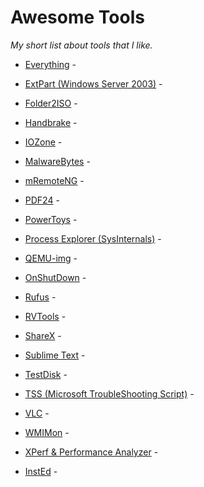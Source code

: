 # Awesome Tools
_My short list about tools that I like._

* [Everything](https://www.voidtools.com/) - 
* [ExtPart (Windows Server 2003)](https://www.dell.com/support/home/de-ch/drivers/driversdetails?c=us&l=en&s=dhs&driverid=R64398) - 
* [Folder2ISO](https://www.trustfm.net/software/utilities/Folder2Iso.php) - 
* [Handbrake](https://handbrake.fr/) - 
* [IOZone](https://www.iozone.org/) - 
* [MalwareBytes](https://www.malwarebytes.com/) - 
* [mRemoteNG](https://mremoteng.org/) - 
* [PDF24](https://de.pdf24.org/) - 
* [PowerToys](https://docs.microsoft.com/en-us/windows/powertoys/) - 
* [Process Explorer (SysInternals)](https://docs.microsoft.com/en-us/sysinternals/downloads/process-explorer) - 
* [QEMU-img](https://www.qemu.org/) - 
* [OnShutDown](https://github.com/gfody/OnShutdown) - 
* [Rufus](https://rufus.ie/de/) - 
* [RVTools](https://www.robware.net/rvtools/) - 
* [ShareX](https://getsharex.com/) - 
* [Sublime Text](https://www.sublimetext.com/) - 
* [TestDisk](https://www.cgsecurity.org/wiki/TestDisk_DE) - 
* [TSS (Microsoft TroubleShooting Script)]() - 
* [VLC](http://www.videolan.org/vlc/index.html) - 
* [WMIMon](https://github.com/luctalpe/WMIMon) - 
* [XPerf & Performance Analyzer]() - 

* [InstEd](http://www.instedit.com/) - 